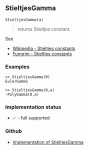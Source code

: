 ## StieltjesGamma

```
StieltjesGamma(a)
```

> returns Stieltjes constant. 
 
See
* [Wikipedia - Stieltjes constants](https://en.wikipedia.org/wiki/Stieltjes_constants)
* [Fungrim - Stieltjes constants](http://fungrim.org/topic/Stieltjes_constants/)

### Examples

```
>> StieltjesGamma(0) 
EulerGamma

>> StieltjesGamma(0,a) 
-PolyGamma(0,a)
```

### Implementation status

* &#x2705; - full supported

### Github

* [Implementation of StieltjesGamma](https://github.com/axkr/symja_android_library/blob/master/symja_android_library/matheclipse-core/src/main/java/org/matheclipse/core/builtin/SpecialFunctions.java#L1890) 
